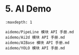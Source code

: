 # 5. AI Demo

```{toctree}
:maxdepth: 1

aidemo/PipeLine 模块 API 手册.md
aidemo/Ai2d 模块 API 手册.md
aidemo/AIBase 模块 API 手册.md
aidemo/YOLO 模块 API 手册.md
```
